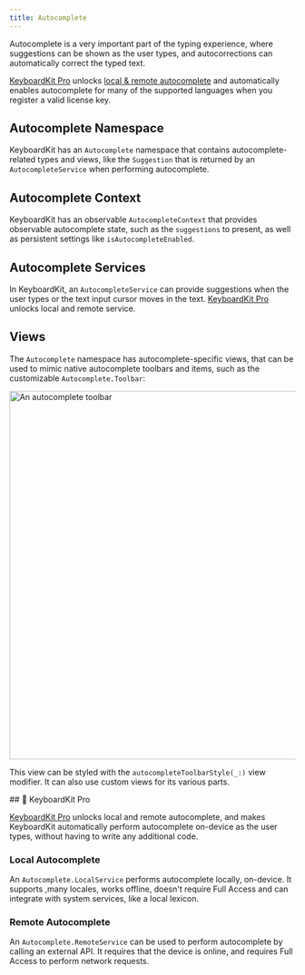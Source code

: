 ```yaml
---
title: Autocomplete
---
```


Autocomplete is a very important part of the typing experience, where suggestions can be shown as the user types, and autocorrections can automatically correct the typed text.

[KeyboardKit Pro][Pro] unlocks [local & remote autocomplete](#pro) and automatically enables autocomplete for many of the supported languages when you register a valid license key.


## Autocomplete Namespace

KeyboardKit has an ``Autocomplete`` namespace that contains autocomplete-related types and views, like the ``Suggestion`` that is returned by an ``AutocompleteService`` when performing autocomplete.


## Autocomplete Context

KeyboardKit has an observable ``AutocompleteContext`` that provides observable autocomplete state, such as the ``suggestions`` to present, as well as persistent settings like ``isAutocompleteEnabled``.


## Autocomplete Services

In KeyboardKit, an ``AutocompleteService`` can provide suggestions when the user types or the text input cursor moves in the text. [KeyboardKit Pro][pro] unlocks local and remote service.


## Views

The ``Autocomplete`` namespace has autocomplete-specific views, that can be used to mimic native autocomplete toolbars and items, such as the customizable `Autocomplete.Toolbar`:

<img width="650" alt="An autocomplete toolbar" src="{{page.assets}}autocompletetoolbar.jpg" />

This view can be styled with the ``autocompleteToolbarStyle(_:)`` view modifier. It can also use custom views for its various parts.


<a name="pro">
## 👑 KeyboardKit Pro

[KeyboardKit Pro][Pro] unlocks local and remote autocomplete, and makes KeyboardKit automatically perform autocomplete on-device as the user types, without having to write any additional code.


### Local Autocomplete

An ``Autocomplete.LocalService`` performs autocomplete locally, on-device. It supports ,many locales, works offline, doesn't require Full Access and can integrate with system services, like a local lexicon.


### Remote Autocomplete

An ``Autocomplete.RemoteService`` can be used to perform autocomplete by calling an external API. It requires that the device is online, and requires Full Access to perform network requests.



[Pro]: /pro
